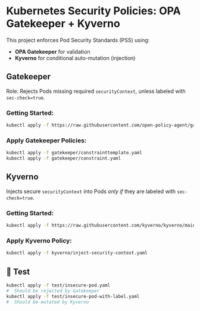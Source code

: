 # Kubernetes Security Policies: OPA Gatekeeper + Kyverno

This project enforces Pod Security Standards (PSS) using:
- **OPA Gatekeeper** for validation
- **Kyverno** for conditional auto-mutation (injection)

## Gatekeeper
Role: Rejects Pods missing required `securityContext`, unless labeled with `sec-check=true`.
### Getting Started:
```bash
kubectl apply -f https://raw.githubusercontent.com/open-policy-agent/gatekeeper/release-3.13/deploy/gatekeeper.yaml
```

### Apply Gatekeeper Policies:
```bash
kubectl apply -f gatekeeper/constrainttemplate.yaml
kubectl apply -f gatekeeper/constraint.yaml
```

## Kyverno
Injects secure `securityContext` into Pods *only if* they are labeled with `sec-check=true`.

### Getting Started:
```bash
kubectl apply -f https://raw.githubusercontent.com/kyverno/kyverno/main/config/release/install.yaml
```

### Apply Kyverno Policy:
```bash
kubectl apply -f kyverno/inject-security-context.yaml
```

## 🧪 Test
```bash
kubectl apply -f test/insecure-pod.yaml            
#  Should be rejected by Gatekeeper
kubectl apply -f test/insecure-pod-with-label.yaml 
#  Should be mutated by Kyverno
```
